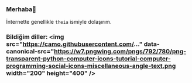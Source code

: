 ### Merhaba👋

İnternette genellikle ``theia`` ismiyle dolaşırım. 

### Bildiğim diller: <img src="https://camo.githubusercontent.com/..." data-canonical-src="https://w7.pngwing.com/pngs/792/780/png-transparent-python-computer-icons-tutorial-computer-programming-social-icons-miscellaneous-angle-text.png width="200" height="400" />
